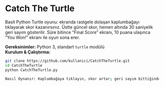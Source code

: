 # Catch The Turtle

Basit Python Turtle oyunu: ekranda rastgele dolaşan kaplumbağayı tıklayarak skor kazanırsınız. Üstte güncel skor, hemen altında 30 saniyelik geri sayım gösterilir. Süre bitince “Final Score” ekranı, 10 puana ulaşınca “You Won!” ekranı ile oyun sona erer.

**Gereksinimler:** Python 3, standart `turtle` modülü  
**Kurulum & Çalıştırma:**  
```bash
git clone https://github.com/kullanici/CatchTheTurtle.git
cd CatchTheTurtle
python CatchTheTurtle.py

Nasıl Oynanır: Kaplumbağaya tıklayın, skor artar; geri sayım bittiğinde veya 10 puana ulaştığınızda oyun durur.
